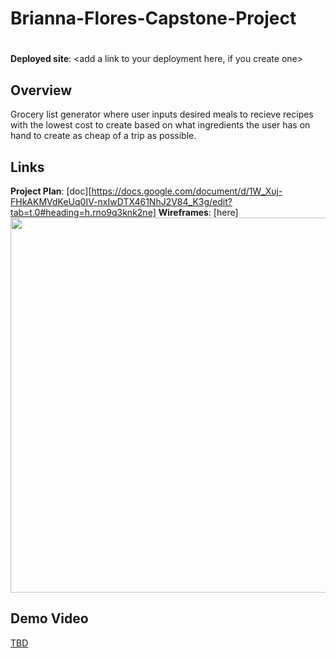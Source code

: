 # Brianna-Flores-Capstone-Project
# <App Name Here>

**Deployed site**: <add a link to your deployment here, if you create one>

## Overview
<Add a quick description of your app here>
Grocery list generator where user inputs desired meals to recieve recipes with the lowest cost to create based on what ingredients the user has on hand to create as cheap of a trip as possible.


## Links
**Project Plan**: [doc][https://docs.google.com/document/d/1W_Xuj-FHkAKMVdKeUq0IV-nxIwDTX461NhJ2V84_K3g/edit?tab=t.0#heading=h.rno9q3knk2ne]
**Wireframes**: [here]<add a link to wire frames>
<img src="OR_INSERT_INLINE_YOUR_WIREFRAME_IMAGE_URL" width=600>

<add any other links here as you work on your project>

## Demo Video
[TBD](<insert link in Week 9!>)
